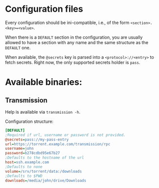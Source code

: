 # Configuration files

Every configuration should be ini-compatible, i.e., of the form `<section>.<key>=<value>`.

When there is a `DEFAULT` section in the configuration, you are usually allowed to have a section with any name and the same structure as the `DEFAULT` one.

When available, the `@secrets` key is parsed into a `<protocol>://<entry>` to fetch secrets. Right now, the only supported secrets holder is `pass`.

# Available binaries:

## Transmission

Help is available via `transmission -h`.

Configuration structure:

```ini
[DEFAULT]
;Required if url, username or password is not provided.
@secrets=pass://my-pass-entry
url=https://torrent.example.com/transmission/rpc
username=john
password=b278cdbd95e67b27
;Defaults to the hostname of the url
host=ssh.example.com
;Defaults to none
volume=/srv/torrent/data:/downloads
;Defaults to $PWD
downloads=/media/john/drive/Downloads
```
